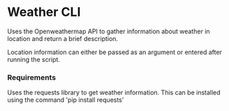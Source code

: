 # Weather CLI

Uses the Openweathermap API to gather information about weather in location and return a brief description.

Location information can either be passed as an argument or entered after running the script.

### Requirements
Uses the requests library to get weather information.
This can be installed using the command 'pip install requests'